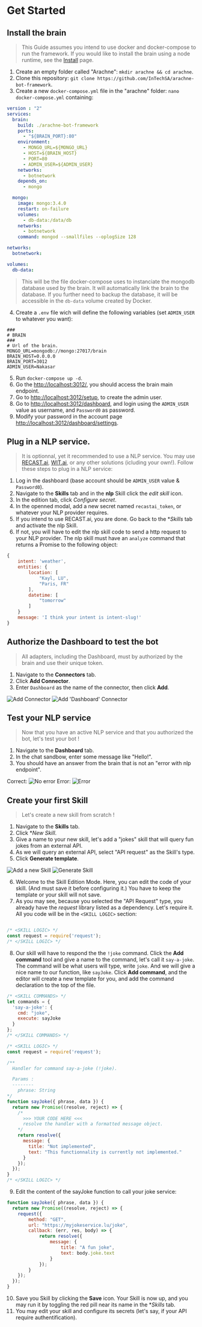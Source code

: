 # Get Started

## Install the brain
> This Guide assumes you intend to use docker and docker-compose to run the framework. If you would like to install the brain using a node runtime, see the [Install](/brain/setup.md) page.

1. Create an empty folder called "Arachne": `mkdir arachne && cd arachne`.  
2. Clone this repository: `git clone https://github.com/InTechSA/arachne-bot-framework`.  
3. Create a new `docker-compose.yml` file in the "arachne" folder: `nano docker-compose.yml` containing:

```yml
version : "2"
services:
  brain:
    build: ./arachne-bot-framework
    ports:
      - "${BRAIN_PORT}:80"
    environment:
      - MONGO_URL=${MONGO_URL}
      - HOST=${BRAIN_HOST}
      - PORT=80
      - ADMIN_USER=${ADMIN_USER}
    networks:
      - botnetwork
    depends_on:
      - mongo

  mongo:
    image: mongo:3.4.0
    restart: on-failure
    volumes:
      - db-data:/data/db
    networks:
      - botnetwork
    command: mongod --smallfiles --oplogSize 128

networks:
  botnetwork:

volumes:
  db-data:
```

> This will be the file docker-compose uses to instanciate the mongodb database used by the brain. It will automatically link the brain to the database. If you further need to backup the database, it will be accessible in the `db-data` volume created by Docker.  

4. Create a `.env` file wich will define the following variables (set `ADMIN_USER` to whatever you want):  

```
###
# BRAIN
###
# Url of the brain.
MONGO_URL=mongodb://mongo:27017/brain
BRAIN_HOST=0.0.0.0
BRAIN_PORT=3012
ADMIN_USER=Nakasar
```

5. Run `docker-compose up -d`.  
6. Go the [http://localhost:3012/](http://localhost:3012/), you should access the brain main endpoint.  
7. Go to [http://localhost:3012/setup](http://localhost:3012/setup), to create the admin user.  
8. Go to [http://localhost:3012/dashboard](http://localhost:3012/dashboard), and login using the `ADMIN_USER` value as username, and `Password0` as password.  
9. Modify your password in the account page [http://localhost:3012/dashboard/settings](http://localhost:3012/dashboard/settings).  

## Plug in a NLP service.
> It is optionnal, yet it recommended to use a NLP service. You may use [RECAST.ai](https://recast.ai/), [WIT.ai](https://wit.ai/), or any other solutions (icluding your own!). Follow these steps to plug in a NLP service:

1. Log in the dashboard (base account should be `ADMIN_USER` value & `Password0`).
1. Navigate to the **Skills** tab and in the **nlp** Skill click the *edit skill* icon.
1. In the edition tab, click *Configure secret*.
1. In the openned modal, add a new secret named `recastai_token`, or whatever your NLP provider requires.
1. If you intend to use RECAST.ai, you are done. Go back to the **Skills* tab and activate the nlp Skill.
1. If not, you will have to edit the nlp skill code to send a http request to your NLP provider. The nlp skill must have an `analyze` command that returns a Promise to the following object:

```javascript
{
    intent: 'weather',
    entities: {
        location: [
            "Kayl, LU",
            "Paris, FR"
        ],
        datetime: [
            "tomorrow"
        ]
    }
    message: 'I think your intent is intent-slug!'
}
```

## Authorize the Dashboard to test the bot
> All adapters, including the Dashboard, must by authorized by the brain and use their unique token.

1. Navigate to the **Connectors** tab.
1. Click **Add Connector**.
1. Enter `Dashboard` as the name of the connector, then click **Add**.

![Add Connector](/src/imgs/add_connector.png)
![Add 'Dashboard' Connector](/src/imgs/add_connector_dashboard.png)

## Test your NLP service
> Now that you have an active NLP service and that you authorized the bot, let's test your bot !

1. Navigate to the **Dashboard** tab.
1. In the chat sandbow, enter some message like "Hello!".
1. You should have an answer from the brain that is not an "error with nlp endpoint".

Correct:
![No error](/src/imgs/test_nlp.png)
Error:
![Error](/src/imgs/test_nlp_error.png)

## Create your first Skill
> Let's create a new skill from scratch !

1. Navigate to the **Skills** tab.
1. Click **New Skill*.
1. Give a name to your new skill, let's add a "jokes" skill that will query fun jokes from an external API.
1. As we will query an external API, select "API request" as the Skill's type.
1. Click **Generate template**.

![Add a new Skill](/src/imgs/new_skill.png)
![Generate Skill](/src/imgs/new_skill_generate.png)

6. Welcome to the Skill Edition Mode. Here, you can edit the code of your skill. (And must save it before configuring it.) You have to keep the template or your skill will not save.
1. As you may see, because you selected the "API Request" type, you already have the *request* library listed as a dependency. Let's require it. All you code will be in the `<SKILL LOGIC>` section:

```javascript

/* <SKILL LOGIC> */
const request = require('request');
/* </SKILL LOGIC> */
```

8. Our skill will have to respond the the `!joke` command. Click the **Add command** tool and give a name to the command, let's call it `say-a-joke`. The command will be what users will type, write `joke`. And we will give a nice name to our function, like `sayJoke`. Click **Add command**, and the editor will create a new template for you, and add the command declaration to the top of the file.

```javascript
/* <SKILL COMMANDS> */
let commands = {
  'say-a-joke': {
    cmd: "joke",
    execute: sayJoke
  }
};
/* </SKILL COMMANDS> */

/* <SKILL LOGIC> */
const request = require('request');

/**
  Handler for command say-a-joke (!joke).

  Params :
  --------
    phrase: String
*/
function sayJoke({ phrase, data }) {
  return new Promise((resolve, reject) => {
    /*
      >>> YOUR CODE HERE <<<
      resolve the handler with a formatted message object.
    */
    return resolve({
      message: {
        title: "Not implemented",
        text: "This functionnality is currently not implemented."
      }
    });
  });
}
/* </SKILL LOGIC> */
```

9. Edit the content of the sayJoke function to call your joke service:

```javascript
function sayJoke({ phrase, data }) {
  return new Promise((resolve, reject) => {
    request({
        method: "GET",
        url: "https://myjokeservice.lu/joke",
        callback: (err, res, body) => {
            return resolve({
                message: {
                    title: "A fun joke",
                    text: body.joke.text
                }
            });
        }
    });
  });
}
```

10. Save you Skill by clicking the **Save** icon. Your Skill is now up, and you may run it by toggling the red pill near its name in the **Skills* tab.
1. You may edit your skill and configure its secrets (let's say, if your API require authentification).
